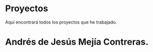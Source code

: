 # Proyectos
Aquí encontrará todos los proyectos que he trabajado.

# Andrés de Jesús Mejía Contreras.
